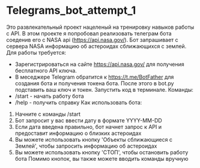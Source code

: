 # Telegrams_bot_attempt_1
Это развлекательный проект нацеленый на тренировку навыков работы с API.
В этом проекте я попробовал реализовать телеграм бота соеденив его с NASA api (https://api.nasa.gov/).
Бот запрашивает с сервера NASA информацию об астероидах сближающихся с землей.
Для работы требуется:
  - Зарегистрироваться на сайте  https://api.nasa.gov/ для получения бесплатного API ключа.
  - В меседжере Telegram обратится к https://t.me/BotFather для создания бота и получения токена бота.
После этого в bot.py подставить ваш ключ и токен.
Запустить код в терминале.
Команды:
- /start - начать работу бота
- /help - получить справку
Как использовать бота:
1. Начните с команды /start
2. Бот запросит у вас ввести дату в формате YYYY-MM-DD
3. Если дата введена правильно, бот начнет запрос к API и предоставит информацию о близких астероидах
4. Вы можете использовать кнопку 'Объекты сближающиеся с Землей', чтобы запросить информацию об астероидах
5. Вы можете использовать кнопку 'СТОП', чтобы остановить работу бота
Помимо кнопок, вы также можете вводить команды вручную

